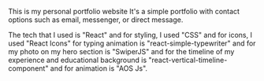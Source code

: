 This is my personal portfolio website It's a simple portfolio with contact options such as email, messenger, or direct message.


The tech that I used is "React" and for styling, I used "CSS" and for icons, I used "React Icons" for typing animation is "react-simple-typewriter" and for my photo on my hero section is "SwiperJS" and for the timeline of my experience and educational background is "react-vertical-timeline-component" and for animation is "AOS Js". 


